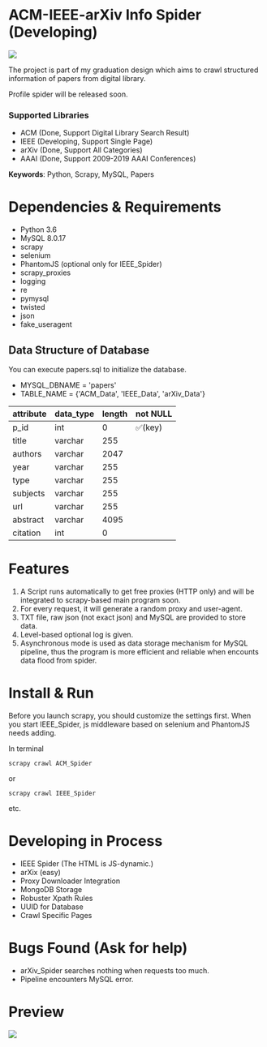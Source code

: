 # ACM-IEEE-arXiv Info Spider (Developing)

![](https://img.shields.io/badge/Status-Developing-brightgreen.svg)

The project is part of my graduation design which aims to crawl structured information of papers from digital library.

Profile spider will be released soon.

### Supported Libraries
- ACM (Done, Support Digital Library Search Result)
- IEEE (Developing, Support Single Page)
- arXiv (Done, Support All Categories)
- AAAI (Done, Support 2009-2019 AAAI Conferences)

**Keywords**: Python, Scrapy, MySQL, Papers

# Dependencies & Requirements

- Python 3.6
- MySQL 8.0.17
- scrapy
- selenium
- PhantomJS (optional only for IEEE_Spider)
- scrapy_proxies
- logging
- re
- pymysql
- twisted
- json
- fake_useragent

## Data Structure of Database
You can execute papers.sql to initialize the database.

- MYSQL_DBNAME = 'papers'
- TABLE_NAME = {'ACM_Data', 'IEEE_Data', 'arXiv_Data'}



attribute | data_type | length | not NULL 
---|---|---|---
p_id | int | 0 | :white_check_mark:(key) | 
title | varchar | 255
authors | varchar | 2047
year | varchar | 255
type | varchar | 255
subjects | varchar | 255
url | varchar | 255
abstract | varchar | 4095
citation | int | 0


# Features
1. A Script runs automatically to get free proxies (HTTP only) and will be integrated to scrapy-based main program soon.
2. For every request, it will generate a random proxy and user-agent.
3. TXT file, raw json (not exact json) and MySQL are provided to store data.
4. Level-based optional log is given.  
5. Asynchronous mode is used as data storage mechanism for MySQL pipeline, thus the program is more efficient and reliable when encounts data flood from spider.

# Install & Run

Before you launch scrapy, you should customize the settings first.
When you start IEEE_Spider, js middleware based on selenium and PhantomJS needs adding.

In terminal

```
scrapy crawl ACM_Spider
```
or
```
scrapy crawl IEEE_Spider
```
etc.

# Developing in Process

- IEEE Spider (The HTML is JS-dynamic.)
- arXix (easy)
- Proxy Downloader Integration
- MongoDB Storage
- Robuster Xpath Rules
- UUID for Database
- Crawl Specific Pages

# Bugs Found (Ask for help)
- arXiv_Spider searches nothing when requests too much.
- Pipeline encounters MySQL error.

# Preview
![](https://github.com/xyjigsaw/ACM-IEEE-arXiv-Spider/blob/master/MySQL-Spider.png)
